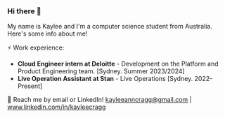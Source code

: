 ### Hi there 👋


My name is Kaylee and I'm a computer science student from Australia. Here's some info about me!

⚡ Work experience: <br>
- **Cloud Engineer intern at Deloitte** - Development on the Platform and Product Engineering team. [Sydney. Summer 2023/2024]
- **Live Operation Assistant at Stan** - Live Operations [Sydney. 2022-Present]

💬 Reach me by email or LinkedIn! kayleeanncragg@gmail.com | www.linkedin.com/in/kayleecragg

<!--
📫 Visit my website that is severely outdated: https://kayleecragg.github.io/

**kayleecragg/kayleecragg** is a ✨ _special_ ✨ repository because its `README.md` (this file) appears on your GitHub profile.

Here are some ideas to get you started:

- 🔭 I’m currently working on ...
- 🌱 I’m currently learning ...
- 👯 I’m looking to collaborate on ...
- 🤔 I’m looking for help with ...
- 💬 Ask me about ...
- 📫 How to reach me: ...
- 😄 Pronouns: ...
- ⚡ Fun fact: ...
-->
